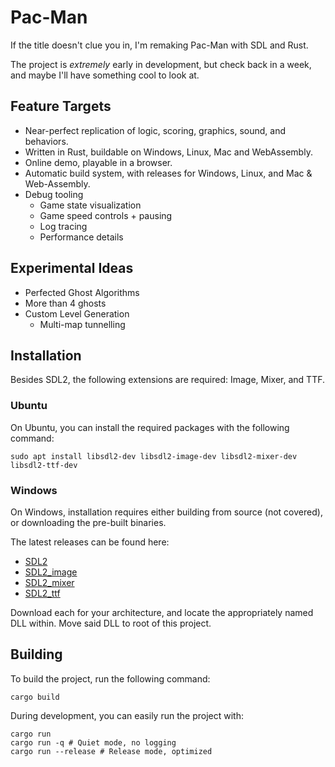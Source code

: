 # Pac-Man

If the title doesn't clue you in, I'm remaking Pac-Man with SDL and Rust.

The project is _extremely_ early in development, but check back in a week, and maybe I'll have something cool to look
at.

## Feature Targets

- Near-perfect replication of logic, scoring, graphics, sound, and behaviors.
- Written in Rust, buildable on Windows, Linux, Mac and WebAssembly.
- Online demo, playable in a browser.
- Automatic build system, with releases for Windows, Linux, and Mac & Web-Assembly.
- Debug tooling
    - Game state visualization
    - Game speed controls + pausing
    - Log tracing
    - Performance details

## Experimental Ideas

- Perfected Ghost Algorithms
- More than 4 ghosts
- Custom Level Generation
    - Multi-map tunnelling

## Installation

Besides SDL2, the following extensions are required: Image, Mixer, and TTF.

### Ubuntu

On Ubuntu, you can install the required packages with the following command:

```
sudo apt install libsdl2-dev libsdl2-image-dev libsdl2-mixer-dev libsdl2-ttf-dev
```

### Windows

On Windows, installation requires either building from source (not covered), or downloading the pre-built binaries.

The latest releases can be found here:

- [SDL2](https://github.com/libsdl-org/SDL/releases/latest/)
- [SDL2_image](https://github.com/libsdl-org/SDL_image/releases/latest/)
- [SDL2_mixer](https://github.com/libsdl-org/SDL_mixer/releases/latest/)
- [SDL2_ttf](https://github.com/libsdl-org/SDL_ttf/releases/latest/)

Download each for your architecture, and locate the appropriately named DLL within. Move said DLL to root of this project.

## Building

To build the project, run the following command:

```
cargo build
```

During development, you can easily run the project with:

```
cargo run
cargo run -q # Quiet mode, no logging
cargo run --release # Release mode, optimized
```